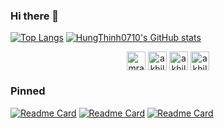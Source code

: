 ### Hi there 👋

<!--
**HungThinh0710/HungThinh0710** is a ✨ _special_ ✨ repository because its `README.md` (this file) appears on your GitHub profile.

Here are some ideas to get you started:

- 🔭 I’m currently working on ...
- 🌱 I’m currently learning ...
- 👯 I’m looking to collaborate on ...
- 🤔 I’m looking for help with ...
- 💬 Ask me about ...
- 📫 How to reach me: ...
- 😄 Pronouns: ...
- ⚡ Fun fact: ...
-->
<p align="center">

[![Top Langs](https://github-readme-stats.vercel.app/api/top-langs/?username=hungthinh0710&layout=compact&hide=html,css,blade&langs_count=8)](https://github.com/HungThinh0710/)
[![HungThinh0710's GitHub stats](https://github-readme-stats.vercel.app/api?username=hungthinh0710&theme=dracula&show_icons=true)](https://github.com/HungThinh0710/)
</p>

<p align="center">
<a href="https://fb.com/hungthinh0710" target="blank"><img align="center" src="https://cdn.jsdelivr.net/npm/simple-icons@3.0.1/icons/twitter.svg" alt="mrakhilg" height="30" width="30" /></a>
<a href="https://linkedin.com/in/nguyenhungthinh" target="blank"><img align="center" src="https://cdn.jsdelivr.net/npm/simple-icons@3.0.1/icons/linkedin.svg" alt="akhilgkrishnan" height="30" width="30" /></a>
<a href="https://fb.com/hungthinh0710" target="blank"><img align="center" src="https://cdn.jsdelivr.net/npm/simple-icons@3.0.1/icons/facebook.svg" alt="akhilgkrishnan9800" height="30" width="30" /></a>
<a href="https://fb.com/hungthinh0710" target="blank"><img align="center" src="https://cdn.jsdelivr.net/npm/simple-icons@3.0.1/icons/instagram.svg" alt="akhilgkrishnan" height="30" width="30" /></a>
</p>

### Pinned

[![Readme Card](https://github-readme-stats.vercel.app/api/pin/?username=hungthinh0710&repo=recruitment-management&theme=dracula)](https://github.com/HungThinh0710/recruitment-management)
[![Readme Card](https://github-readme-stats.vercel.app/api/pin/?username=hungthinh0710&repo=Laravel5-SpaManagement&theme=dracula)](https://github.com/HungThinh0710/Laravel5-SpaManagement)
[![Readme Card](https://github-readme-stats.vercel.app/api/pin/?username=hungthinh0710&repo=LearnVocabularyAPI&theme=dracula)](https://github.com/HungThinh0710/LearnVocabularyAPI)

